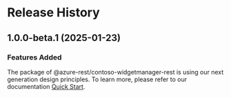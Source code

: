 # Release History
    
## 1.0.0-beta.1 (2025-01-23)

### Features Added

The package of @azure-rest/contoso-widgetmanager-rest is using our next generation design principles. To learn more, please refer to our documentation [Quick Start](https://aka.ms/azsdk/js/mgmt/quickstart).
